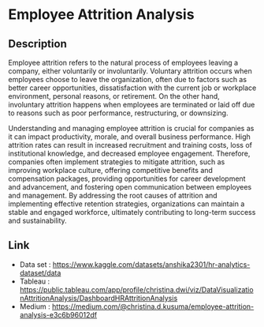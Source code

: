 # Employee Attrition Analysis

## Description
  Employee attrition refers to the natural process of employees leaving a company, either voluntarily or involuntarily. Voluntary attrition occurs when employees choose to leave the organization, often due to factors such as better career opportunities, dissatisfaction with the current job or workplace environment, personal reasons, or retirement. On the other hand, involuntary attrition happens when employees are terminated or laid off due to reasons such as poor performance, restructuring, or downsizing.

  Understanding and managing employee attrition is crucial for companies as it can impact productivity, morale, and overall business performance. High attrition rates can result in increased recruitment and training costs, loss of institutional knowledge, and decreased employee engagement. Therefore, companies often implement strategies to mitigate attrition, such as improving workplace culture, offering competitive benefits and compensation packages, providing opportunities for career development and advancement, and fostering open communication between employees and management. By addressing the root causes of attrition and implementing effective retention strategies, organizations can maintain a stable and engaged workforce, ultimately contributing to long-term success and sustainability.


## Link
* Data set : https://www.kaggle.com/datasets/anshika2301/hr-analytics-dataset/data
* Tableau  : https://public.tableau.com/app/profile/christina.dwi/viz/DataVisualizationAttritionAnalysis/DashboardHRAttritionAnalysis
* Medium   : https://medium.com/@christina.d.kusuma/employee-attrition-analysis-e3c6b96012df
